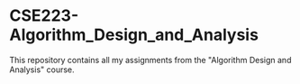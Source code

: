 # CSE223-Algorithm_Design_and_Analysis
 This repository contains all my assignments from the "Algorithm Design and Analysis" course.
